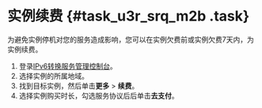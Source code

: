 # 实例续费 {#task_u3r_srq_m2b .task}

为避免实例停机对您的服务造成影响，您可以在实例欠费前或实例欠费7天内，为实例续费。

1.  登录[IPv6转换服务管理控制台](https://ipv6trans.console.aliyun.com/instances/cn-hangzhou)。 
2.  选择实例的所属地域。 
3.  找到目标实例，然后单击**更多** \> **续费**。 
4.  选择实例购买时长，勾选服务协议后后单击**去支付**。 

